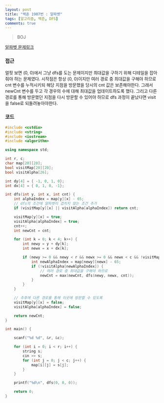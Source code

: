 ```yaml
---
layout: post
title: "백준 1987번 : 알파벳"
tags: [알고리즘, 백준, DFS]
comments: true
---
```


> BOJ  

[알파벳 문제링크](https://www.acmicpc.net/problem/1987)  

### 접근  
얼핏 보면 (0, 0)에서 그냥 dfs를 도는 문제이지만 최대값을 구하기 위해 디테일을 잡아줘야 하는 문제였다. 시작점은 항상 (0, 0)이지만 여러 경로 중 최대값을 구해야 하므로 cnt 변수를 누적시키되 해당 지점을 방문했을 당시의 cnt 값은 보존해야한다. 그래서 newCnt 변수를 두고 각 경우의 수에 대해 최대값을 업데이트하도록 했다. 그리고 다른 경로를 통해 방문했던 지점을 다시 방문할 수 있어야 하므로 dfs 과정이 끝났다면 visit을 false로 되돌려놓아야한다.  

### 코드  
~~~c++
#include <cstdio>
#include <string>
#include <iostream>
#include <algorithm>

using namespace std;

int r, c;
char map[20][20];
bool visitMap[20][20];
bool visitAlpha[26];

int dy[4] = { -1, 0, 1, 0};
int dx[4] = { 0, 1, 0, -1};

int dfs(int y, int x, int cnt) {
    int alphaIndex = map[y][x] - 65;
    // dfs의 조건에 알파벳이 겹치지 않는 조건 추가
    if (visitMap[y][x] || visitAlpha[alphaIndex]) return cnt;

    visitMap[y][x] = true;
    visitAlpha[alphaIndex] = true;
    cnt++;
    int newCnt = cnt;

    for (int k = 0; k < 4; k++) {
        int newy = y + dy[k];
        int newx = x + dx[k];

        if (newy >= 0 && newy < r && newx >= 0 && newx < c && !visitMap[newy][newx]) {
            int newAlphaIndex = map[newy][newx] - 65;
            if (!visitAlpha[newAlphaIndex]) {
                // 여러 경로 중 최대값을 구해야 하므로
                newCnt = max(newCnt, dfs(newy, newx, cnt));
            }
        }
    }

    // 추후에 다른 경로를 통해 이곳에 방문할 수 있도록
    visitMap[y][x] = false;
    visitAlpha[alphaIndex] = false;

    return newCnt;
}

int main() {

    scanf("%d %d", &r, &c);

    for (int i = 0; i < r; i++) {
        string s;
        cin >> s;
        for (int j = 0; j < c; j++) {
            map[i][j] = s[j];
        }
    }

    printf("%d\n", dfs(0, 0, 0));

    return 0;
}
~~~
